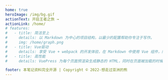 ```yaml
---
home: true
heroImage: /img/bg.gif
actionText: 开启王者之旅 →
actionLink: /home/
# features:
#   - title: 简洁至上
#     details: 以 Markdown 为中心的项目结构，以最少的配置帮助你专注于写作。
#     img: /home/graph.png
#   - title: Vue驱动
#     details: 享受 Vue + webpack 的开发体验，在 Markdown 中使用 Vue 组件，同时可以使用 Vue 来开发自定义主题。
#   - title: 高性能
#     details: VuePress 为每个页面预渲染生成静态的 HTML，同时在页面被加载的时候，将作为 SPA 运行。

footer: 本笔记资料完全开源 | Copyright © 2022-想走过亚洲的熊
---
```

